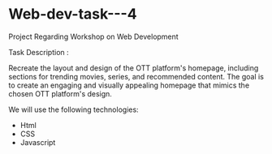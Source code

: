 # Web-dev-task---4
Project Regarding Workshop on Web Development 


Task Description : 

Recreate the layout and design of the OTT platform's homepage, including 
sections for trending movies, series, and recommended content. The goal is 
to create an engaging and visually appealing homepage that mimics the 
chosen OTT platform's design.


We will use the following technologies:

- Html
- CSS
- Javascript
